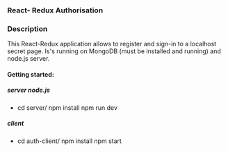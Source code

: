 ### React- Redux Authorisation

### Description

This React-Redux application allows to register and sign-in to a
localhost secret page. Is's running on MongoDB (must be installed and running)
and node.js server.

#### Getting started:

##### server node.js

- cd server/
npm install
npm run dev


##### client

- cd auth-client/
npm install
npm start
